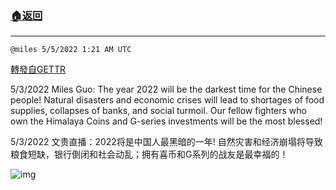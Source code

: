 ###  [:house:返回](README.md)
---


`@miles 5/5/2022 1:21 AM UTC`

[轉發自GETTR](https://gettr.com/post/p18d41i60de)

5/3/2022 Miles Guo: The year 2022 will be the darkest time for the Chinese people! Natural disasters and economic crises will lead to shortages of food supplies, collapses of banks, and social turmoil. Our fellow fighters who own the Himalaya Coins and G-series investments will be the most blessed!

5/3/2022 文贵直播：2022将是中国人最黑暗的一年! 自然灾害和经济崩塌将导致粮食短缺，银行倒闭和社会动乱；拥有喜币和G系列的战友是最幸福的！


![img](https://media.gettr.com/group39/getter/2022/05/05/01/805ffc7c-c378-e706-c55d-0610e2a2467a/out.jpg)
